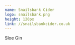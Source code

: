 ```yaml
---
name: Snailsbank Cider
logo: snailsbank.png
height: 120px
link: //snailsbankcider.co.uk
---
```

<ul style="list-style-type:none; margin:0; padding:0;">
  <li>Sloe Gin</li>
</ul>

